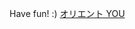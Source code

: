 Have fun! :)
 <a href="http://www.kentvilleflowersandweddingdecor.com/jpwatchonline.asp?cheap=products-c270.html" title="オリエント YOU">オリエント YOU</a>